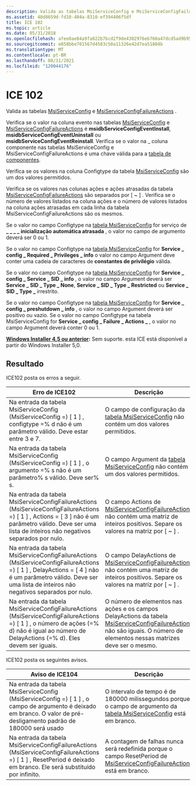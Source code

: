 ```yaml
---
description: Valida as tabelas MsiServiceConfig e MsiServiceConfigFailureActions.
ms.assetid: 48d8659d-fd10-404a-8310-ef394406f5df
title: ICE 102
ms.topic: article
ms.date: 05/31/2018
ms.openlocfilehash: afee8ae84a9fa022b7bcd2f9de4302976eb760a47dcd5ad9b95eac09dd5a4885
ms.sourcegitcommit: e858bbe701567d4583c50a11326e42d7ea51804b
ms.translationtype: MT
ms.contentlocale: pt-BR
ms.lasthandoff: 08/11/2021
ms.locfileid: "120044176"
---
```

# <a name="ice-102"></a>ICE 102

Valida as tabelas [MsiServiceConfig](msiserviceconfig-table.md) e [MsiServiceConfigFailureActions](msiserviceconfigfailureactions-table.md) .

Verifica se o valor na coluna evento nas tabelas [MsiServiceConfig](msiserviceconfig-table.md) e [MsiServiceConfigFailureActions](msiserviceconfigfailureactions-table.md) é **msidbServiceConfigEventInstall**, **msidbServiceConfigEventUninstall** ou **msidbServiceConfigEventReinstall**. Verifica se o valor na \_ coluna componente nas tabelas MsiServiceConfig e MsiServiceConfigFailureActions é uma chave válida para a [tabela de componentes](component-table.md).

Verifica se os valores na coluna Configtype da tabela [MsiServiceConfig](msiserviceconfig-table.md) são um dos valores permitidos.

Verifica se os valores nas colunas ações e ações atrasadas da tabela [MsiServiceConfigFailureActions](msiserviceconfigfailureactions-table.md) são separados por \[ ~ \] . Verifica se o número de valores listados na coluna ações e o número de valores listados na coluna ações atrasadas em cada linha da tabela MsiServiceConfigFailureActions são os mesmos.

Se o valor no campo Configtype na [tabela MsiServiceConfig](msiserviceconfig-table.md) for serviço de **\_ \_ \_ \_ inicialização automática atrasada** , o valor no campo de argumento deverá ser 0 ou 1.

Se o valor no campo Configtype na [tabela MsiServiceConfig](msiserviceconfig-table.md) for **Service \_ config \_ Required \_ Privileges \_ info** o valor no campo Argument deve conter uma cadeia de caracteres de **constantes de privilégio** válida.

Se o valor no campo Configtype na [tabela MsiServiceConfig](msiserviceconfig-table.md) for **Service \_ config \_ Service \_ SID \_ info** , o valor no campo Argument deverá ser **Service \_ SID \_ Type \_ None**, **Service \_ SID \_ Type \_ Restricted** ou **Service \_ SID \_ Type \_** irrestrito.

Se o valor no campo Configtype na [tabela MsiServiceConfig](msiserviceconfig-table.md) for **Service \_ config \_ preshutdown \_ info** , o valor no campo Argument deverá ser positivo ou vazio. Se o valor no campo Configtype na tabela MsiServiceConfig for **Service \_ config \_ Failure \_ Actions \_** , o valor no campo Argument deverá conter 0 ou 1.

**[Windows Installer 4,5 ou anterior](not-supported-in-windows-installer-4-5.md):** Sem suporte. esta ICE está disponível a partir do Windows Installer 5,0.

## <a name="result"></a>Resultado

ICE102 posta os erros a seguir.



| Erro de ICE102                                                                                                                                                                                          | Descrição                                                                                                                                                                                                                         |
|-------------------------------------------------------------------------------------------------------------------------------------------------------------------------------------------------------|-------------------------------------------------------------------------------------------------------------------------------------------------------------------------------------------------------------------------------------|
| Na entrada da tabela MsiServiceConfig (MsiServiceConfig =) \[ 1 \] , configtype =% d não é um parâmetro válido. Deve estar entre 3 e 7.                                                                | O campo de configuração da [tabela MsiServiceConfig](msiserviceconfig-table.md) não contém um dos valores permitidos.                                                                                                            |
| Na entrada da tabela MsiServiceConfig (MsiServiceConfig =) \[ 1 \] , o argumento =% s não é um parâmetro% s válido. Deve ser% s.                                                                            | O campo Argument da [tabela MsiServiceConfig](msiserviceconfig-table.md) não contém um dos valores permitidos.                                                                                                          |
| Na entrada da tabela MsiServiceConfigFailureActions (MsiServiceConfigFailureActions =) \[ 1 \] , Actions = \[ 3 \] não é um parâmetro válido. Deve ser uma lista de inteiros não negativos separados por nulo.      | O campo Actions de [MsiServiceConfigFailureActions](msiserviceconfigfailureactions-table.md) não contém uma matriz de inteiros positivos. Separe os valores na matriz por \[ ~ \] .                                      |
| Na entrada da tabela MsiServiceConfigFailureActions (MsiServiceConfigFailureActions =) \[ 1 \] , DelayActions = \[ 4 \] não é um parâmetro válido. Deve ser uma lista de inteiros não negativos separados por nulo. | O campo DelayActions de [MsiServiceConfigFailureActions](msiserviceconfigfailureactions-table.md) não contém uma matriz de inteiros positivos. Separe os valores na matriz por \[ ~ \] .                                 |
| Na entrada da tabela MsiServiceConfigFailureActions (MsiServiceConfigFailureActions =) \[ 1 \] , o número de ações (=% d) não é igual ao número de DelayActions (=% d). Eles devem ser iguais.           | O número de elementos nas ações e os campos DelayActions da tabela [MsiServiceConfigFailureActions](msiserviceconfigfailureactions-table.md) não são iguais. O número de elementos nessas matrizes deve ser o mesmo. |



 

ICE102 posta os seguintes avisos.



| Aviso de ICE104                                                                                                                                            | Descrição                                                                                                                                                   |
|-----------------------------------------------------------------------------------------------------------------------------------------------------------|---------------------------------------------------------------------------------------------------------------------------------------------------------------|
| Na entrada da tabela MsiServiceConfig (MsiServiceConfig =) \[ 1 \] , o campo de argumento é deixado em branco. O valor de pré-desligamento padrão de 180000 será usado            | O intervalo de tempo é de 180000 milissegundos porque o campo de argumento da [tabela MsiServiceConfig](msiserviceconfig-table.md) está em branco.                        |
| Na entrada da tabela MsiServiceConfigFailureActions (MsiServiceConfigFailureActions =) \[ 1 \] , ResetPeriod é deixado em branco. Ele será substituído por infinito. | A contagem de falhas nunca será redefinida porque o campo ResetPeriod de [MsiServiceConfigFailureActions](msiserviceconfigfailureactions-table.md) está em branco. |



 

 

 




